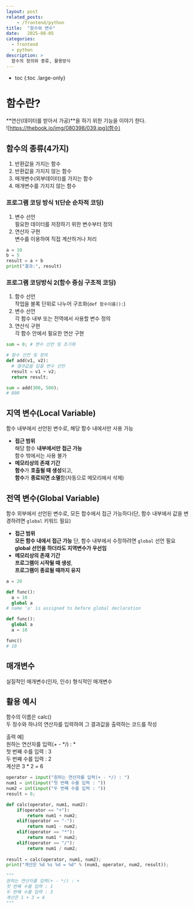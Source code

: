```yaml
---
layout: post
related_posts:
    - /frontend/python
title:  "함수와 변수"
date:   2025-08-05
categories:
  - frontend
  - python
description: >
  함수의 정의와 종류, 활용방식
---
```

* toc
{:toc .large-only}

# 함수란?
**연산(데이터를 받아서 가공)**을 하기 위한 기능을 이야기 한다.    
![https://thebook.io/img/080398/039.jpg](함수)

## 함수의 종류(4가지)
1. 반환값을 가지는 함수
2. 반환값을 가지지 않는 함수
3. 매개변수(외부데이터)를 가지는 함수
4. 매개변수를 가지지 않는 함수

### 프로그램 코딩 방식 1(단순 순차적 코딩)
1. 변수 선언    
  필요한 데이터를 저장하기 위한 변수부터 정의
2. 연산자 구현    
  변수를 이용하여 직접 계산하거나 처리

```python
a = 10
b = 5
result = a + b
print("결과:", result)
```

### 프로그램 코딩방식 2(함수 중심 구조적 코딩)
1. 함수 선언    
  작업을 블록 단위로 나누어 구조화(`def 함수이름():`)
2. 변수 선언    
  각 함수 내부 또는 전역에서 사용할 변수 정의
3. 연산식 구현    
  각 함수 안에서 필요한 연산 구현

```python
sum = 0; # 변수 선언 및 초기화

# 함수 선언 및 정의
def add(v1, v2):
  # 결과값을 담을 변수 선언
  result = v1 + v2;
  return result;

sum = add(300, 500);
# 800
```

## 지역 변수(Local Variable)
함수 내부에서 선언된 변수로, 해당 함수 내에서만 사용 가능  

* **접근 범위**   
  해당 함수 **내부에서만 접근 가능**  
  함수 밖에서는 사용 불가
* **메모리상의 존재 기간**  
  **함수**가 **호출될 때 생성**되고,  
  **함수**가 **종료되면 소멸**함(자동으로 메모리에서 삭제)

## 전역 변수(Global Variable)
함수 외부에서 선언된 변수로, 모든 합수에서 접근 가능하다(단, 함수 내부에서 값을 변경하려면 `global` 키워드 필요)

* **접근 범위**      
  **모든 함수 내에서 접근 가능**
  단, 함수 내부에서 수정하려면 `global` 선언 필요
  **global 선언을 하더라도 지역변수가 우선임**
* **메모리상의 존재 기간**    
  **프로그램이 시작될 때 생성**,    
  **프로그램이 종료될 때까지 유지**

```python
a = 20

def func():
  a = 10
  global a
# name 'a' is assigned to before global declaration

def func():
  global a
  a = 10

func()
# 10
```

## 매개변수
실질적인 매개변수(인자, 인수)
형식적인 매개변수

## 활용 예시
함수의 이름은 calc()  
두 정수와 하나의 연산자를 입력하여 그 결과값을 출력하는 코드를 작성 

출력 예]  
원하는 연산자를 입력(+ - */) : *   
첫 번째 수를 입력 : 3   
두 번째 수를 입력 : 2   
계산은 3 * 2 = 6    
```python
operator = input("원하는 연산자를 입력(+ - */) : ")
num1 = int(input("첫 번째 수를 입력 : "))
num2 = int(input("두 번째 수를 입력 : "))
result = 0;

def calc(operator, num1, num2):
    if(operator == "+"):
        return num1 + num2;
    elif(operator == "-"):
        return num1 - num2;
    elif(operator == "*"):
        return num1 * num2;
    elif(operator == "/"):
        return num1 / num2;
    
result = calc(operator, num1, num2);
print("계산은 %d %s %d = %d" % (num1, operator, num2, result));

"""
원하는 연산자를 입력(+ - */) : +
첫 번째 수를 입력 : 1
두 번째 수를 입력 : 3
계산은 1 + 3 = 4
"""
```